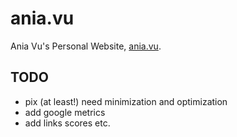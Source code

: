 # ania.vu

Ania Vu's Personal Website, [ania.vu](http://ania.vu).

## TODO

* pix (at least!) need minimization and optimization
* add google metrics
* add links scores etc.
